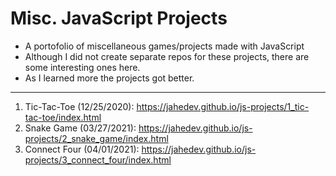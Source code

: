 # Misc. JavaScript Projects

- A portofolio of miscellaneous games/projects made with JavaScript
- Although I did not create separate repos for these projects, there are some interesting ones here.
- As I learned more the projects got better.

---

1. Tic-Tac-Toe (12/25/2020): https://jahedev.github.io/js-projects/1_tic-tac-toe/index.html
2. Snake Game (03/27/2021): https://jahedev.github.io/js-projects/2_snake_game/index.html
3. Connect Four (04/01/2021): https://jahedev.github.io/js-projects/3_connect_four/index.html

